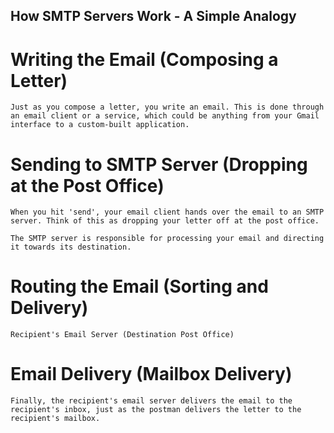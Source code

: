 ## How SMTP Servers Work - A Simple Analogy

# Writing the Email (Composing a Letter)
    Just as you compose a letter, you write an email. This is done through an email client or a service, which could be anything from your Gmail interface to a custom-built application.

# Sending to SMTP Server (Dropping at the Post Office)
    When you hit 'send', your email client hands over the email to an SMTP server. Think of this as dropping your letter off at the post office.

    The SMTP server is responsible for processing your email and directing it towards its destination.

# Routing the Email (Sorting and Delivery)
    Recipient's Email Server (Destination Post Office)

# Email Delivery (Mailbox Delivery)
    Finally, the recipient's email server delivers the email to the recipient's inbox, just as the postman delivers the letter to the recipient's mailbox.